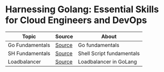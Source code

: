 # Harnessing Golang: Essential Skills for Cloud Engineers and DevOps

| Topic           | Source                      | About                     |
| --------------- | --------------------------- | ------------------------- |
| Go Fundamentals | [Source](./fundamentals/)   | Go fundamentals           |
| SH Fundamentals | [Source](./sh-fundamentals) | Shell Script fundamentals |
| Loadbalancer    | [Source](./sh-fundamentals) | Loadbalancer in GoLang    |
